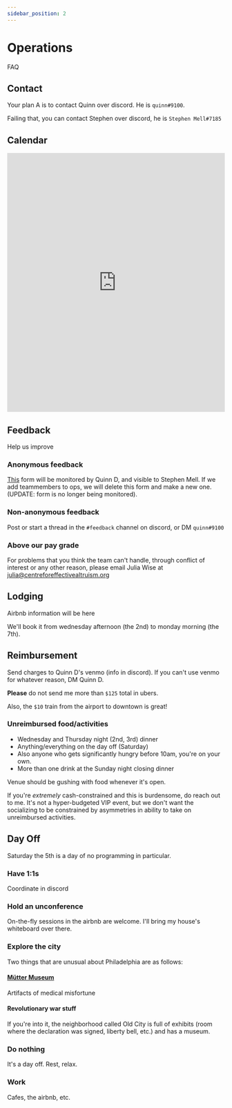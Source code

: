 ```yaml
---
sidebar_position: 2
---
```


# Operations

FAQ

## Contact

Your plan A is to contact Quinn over discord. He is `quinn#9100`.

Failing that, you can contact Stephen over discord, he is `Stephen Mell#7185`

## Calendar

<iframe src="https://calendar.google.com/calendar/embed?src=fkfkjlvou7cjuj77pmc70954pg%40group.calendar.google.com&ctz=America%2FNew_York" width="100%" height="600" frameborder="0" scrolling="yes"></iframe>

## Feedback

Help us improve

### Anonymous feedback

[This](https://docs.google.com/forms/d/e/1FAIpQLSdWmOslh4je1YL-aPzKx3HIY7Ky726uV7CLzTT6BgciLwfo7w/viewform?usp=sf_link) form will be monitored by Quinn D, and visible to Stephen Mell. If we add teammembers to ops, we will delete this form and make a new one. (UPDATE: form is no longer being monitored).

### Non-anonymous feedback

Post or start a thread in the `#feedback` channel on discord, or DM `quinn#9100`

### Above our pay grade

For problems that you think the team can't handle, through conflict of interest or any other reason, please email Julia Wise at julia@centreforeffectivealtruism.org

## Lodging

Airbnb information will be here

We'll book it from wednesday afternoon (the 2nd) to monday morning (the 7th).

## Reimbursement

Send charges to Quinn D's venmo (info in discord). If you can't use venmo for whatever reason, DM Quinn D.

**Please** do not send me more than `$125` total in ubers.

Also, the `$10` train from the airport to downtown is great!

### Unreimbursed food/activities

- Wednesday and Thursday night (2nd, 3rd) dinner
- Anything/everything on the day off (Saturday)
- Also anyone who gets significantly hungry before 10am, you're on your own.
- More than one drink at the Sunday night closing dinner

Venue should be gushing with food whenever it's open.

If you're _extremely_ cash-constrained and this is burdensome, do reach out to me. It's not a hyper-budgeted VIP event, but we don't want the socializing to be constrained by asymmetries in ability to take on unreimbursed activities.

## Day Off

Saturday the 5th is a day of no programming in particular.

### Have 1:1s

Coordinate in discord

### Hold an unconference

On-the-fly sessions in the airbnb are welcome. I'll bring my house's whiteboard over there.

### Explore the city

Two things that are unusual about Philadelphia are as follows:

#### [Mütter Museum](https://muttermuseum.org/)

Artifacts of medical misfortune

#### Revolutionary war stuff

If you're into it, the neighborhood called Old City is full of exhibits (room where the declaration was signed, liberty bell, etc.) and has a museum.

### Do nothing

It's a day off. Rest, relax.

### Work

Cafes, the airbnb, etc.
